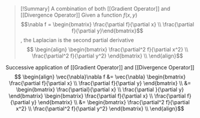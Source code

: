 
> [!Summary]
> A combination of both [[Gradient Operator]] and [[Divergence Operator]]
> Given a function $f(x,y)$
> $$\nabla f = \begin{bmatrix} \frac{\partial f}{\partial x} \\ \frac{\partial f}{\partial y}\end{bmatrix}$$, the Laplacian is the second partial derivative
> $$
> \begin{align}
>     \begin{bmatrix} 
>         \frac{\partial^2 f}{\partial x^2} \\ \frac{\partial^2 f}{\partial y^2}
>     \end{bmatrix} \\
> \end{align}$$

Successive application of [[Gradient Operator]] and [[Divergence Operator]]
$$
\begin{align}
\vec{\nabla}\nabla f &=
    \vec{\nabla} 
    \begin{bmatrix} 
        \frac{\partial f}{\partial x} \\ \frac{\partial f}{\partial y}
    \end{bmatrix} \\
    &=
    \begin{bmatrix} 
        \frac{\partial}{\partial x} \\ \frac{\partial }{\partial y}
    \end{bmatrix} 
    \begin{bmatrix} 
        \frac{\partial f}{\partial x} \\ \frac{\partial f}{\partial y}
    \end{bmatrix} \\
    &= 
    \begin{bmatrix} 
        \frac{\partial^2 f}{\partial x^2} \\ \frac{\partial^2 f}{\partial y^2}
    \end{bmatrix} \\
\end{align}$$